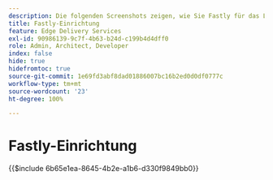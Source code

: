 ```yaml
---
description: Die folgenden Screenshots zeigen, wie Sie Fastly für das Liefern von Inhalten konfigurieren. Grundlegende Einstellungen sind mit einem roten Kreis markiert.
title: Fastly-Einrichtung
feature: Edge Delivery Services
exl-id: 90986139-9c7f-4b63-b24d-c199b4d4dff0
role: Admin, Architect, Developer
index: false
hide: true
hidefromtoc: true
source-git-commit: 1e69fd3abf8dad01886007bc16b2ed0d0df0777c
workflow-type: tm+mt
source-wordcount: '23'
ht-degree: 100%

---
```


# Fastly-Einrichtung

{{$include 6b65e1ea-8645-4b2e-a1b6-d330f9849bb0}}

